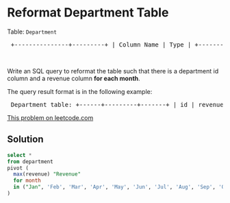 # Reformat Department Table

<p>Table: <code>Department</code></p> <pre> +---------------+---------+ | Column Name | Type | +---------------+---------+ | id | int | | revenue | int | | month | varchar | +---------------+---------+ (id, month) is the primary key of this table. The table has information about the revenue of each department per month. The month has values in [&quot;Jan&quot;,&quot;Feb&quot;,&quot;Mar&quot;,&quot;Apr&quot;,&quot;May&quot;,&quot;Jun&quot;,&quot;Jul&quot;,&quot;Aug&quot;,&quot;Sep&quot;,&quot;Oct&quot;,&quot;Nov&quot;,&quot;Dec&quot;]. </pre> <p>&nbsp;</p> <p>Write an SQL query to reformat the table such that there is a department id column&nbsp;and a revenue column <strong>for each month</strong>.</p> <p>The query result format is in the following example:</p> <pre> Department table: +------+---------+-------+ | id | revenue | month | +------+---------+-------+ | 1 | 8000 | Jan | | 2 | 9000 | Jan | | 3 | 10000 | Feb | | 1 | 7000 | Feb | | 1 | 6000 | Mar | +------+---------+-------+ Result table: +------+-------------+-------------+-------------+-----+-------------+ | id | Jan_Revenue | Feb_Revenue | Mar_Revenue | ... | Dec_Revenue | +------+-------------+-------------+-------------+-----+-------------+ | 1 | 8000 | 7000 | 6000 | ... | null | | 2 | 9000 | null | null | ... | null | | 3 | null | 10000 | null | ... | null | +------+-------------+-------------+-------------+-----+-------------+ Note that the result table has 13 columns (1 for the department id + 12 for the months). </pre>

[This problem on leetcode.com](https://leetcode.com/problems/reformat-department-table/)

## Solution

```sql
select *
from department
pivot (
  max(revenue) "Revenue"
  for month
  in ("Jan", 'Feb', 'Mar', 'Apr', 'May', 'Jun', 'Jul', 'Aug', 'Sep', 'Oct', 'Nov', 'Dec')
)
```
